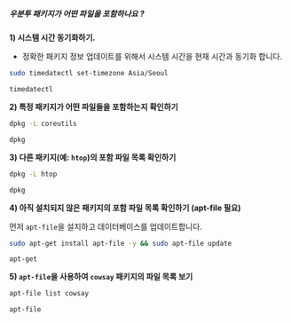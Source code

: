 ##### 우분투 패키지가 어떤 파일을 포함하나요 ? #####

**1) 시스템 시간 동기화하기.**

* 정확한 패키지 정보 업데이트를 위해서 시스템 시간을 현재 시간과 동기화 합니다.

```bash
sudo timedatectl set-timezone Asia/Seoul
```

```tech
timedatectl
```

**2) 특정 패키지가 어떤 파일들을 포함하는지 확인하기**

```bash
dpkg -L coreutils
```

```tech
dpkg
```

**3) 다른 패키지(예: `htop`)의 포함 파일 목록 확인하기**

```bash
dpkg -L htop
```

```tech
dpkg
```

**4) 아직 설치되지 않은 패키지의 포함 파일 목록 확인하기 (apt-file 필요)**

먼저 `apt-file`을 설치하고 데이터베이스를 업데이트합니다.
```bash
sudo apt-get install apt-file -y && sudo apt-file update
```

```tech
apt-get
```

**5) `apt-file`을 사용하여 `cowsay` 패키지의 파일 목록 보기**

```bash
apt-file list cowsay
```

```tech
apt-file
```
